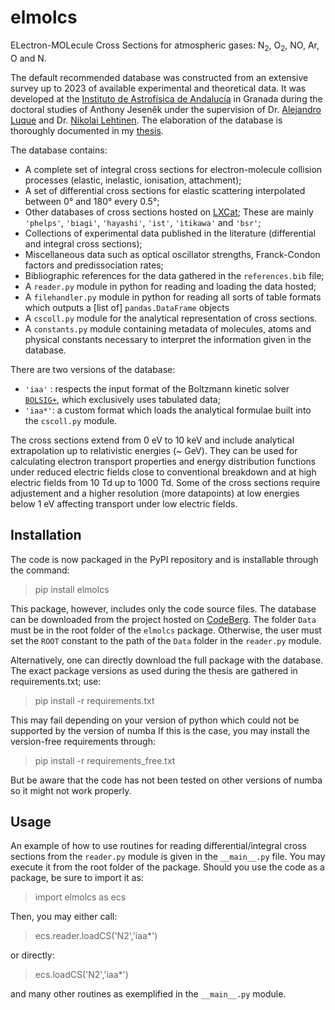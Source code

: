 # elmolcs

ELectron-MOLecule Cross Sections for atmospheric gases: N<sub>2</sub>, O<sub>2</sub>, NO, Ar, O and N.

The default recommended database was constructed from an extensive survey up to 2023 of available experimental and theoretical data. 
It was developed at the [Instituto de Astrofísica de Andalucía](https://www.iaa.csic.es/) in Granada during the doctoral studies of Anthony Jeseněk under the supervision of Dr. [Alejandro Luque](http://www.iaa.es/~aluque) and Dr. [Nikolai Lehtinen](https://github.com/nlehtinen). The elaboration of the database is thoroughly documented in my [thesis](https://doi.org/10.5281/zenodo.10658286).

The database contains:
* A complete set of integral cross sections for electron-molecule collision processes (elastic, inelastic, ionisation, attachment);
* A set of differential cross sections for elastic scattering interpolated between 0° and 180° every 0.5°;
* Other databases of cross sections hosted on [LXCat](https://nl.lxcat.net/home/);
    These are mainly `'phelps'`, `'biagi'`, `'hayashi'`, `'ist'`, `'itikawa'` and `'bsr'`;
* Collections of experimental data published in the literature (differential and integral cross sections);
* Miscellaneous data such as optical oscillator strengths, Franck-Condon factors and predissociation rates;
* Bibliographic references for the data gathered in the `references.bib` file;
* A `reader.py` module in python for reading and loading the data hosted;
* A `filehandler.py` module in python for reading all sorts of table formats which outputs a [list of] `pandas.DataFrame` objects
* A `cscoll.py` module for the analytical representation of cross sections.
* A `constants.py` module containing metadata of molecules, atoms and physical constants necessary to interpret the information given in the database. 

There are two versions of the database: 
* `'iaa'` : respects the input format of the Boltzmann kinetic solver [`BOLSIG+`](http://www.bolsig.laplace.univ-tlse.fr/), which exclusively uses tabulated data;
* `'iaa*'`: a custom format which loads the analytical formulae built into the `cscoll.py` module.

The cross sections extend from 0 eV to 10 keV and include analytical extrapolation up to relativistic energies (~ GeV). They can be used for calculating electron transport properties and energy distribution functions under reduced electric fields close to conventional breakdown and at high electric fields from 10 Td up to 1000 Td. Some of the cross sections require adjustement and a higher resolution (more datapoints) at low energies below 1 eV affecting transport under low electric fields.

## Installation 
The code is now packaged in the PyPI repository and is installable through the command:

> pip install elmolcs

This package, however, includes only the code source files. The database can be downloaded from the project hosted on [CodeBerg](https://codeberg.org/aschmalz/elmolcs). The folder `Data` must be in the root folder of the `elmolcs` package. Otherwise, the user must set the `ROOT` constant to the path of the `Data` folder in the `reader.py` module.

Alternatively, one can directly download the full package with the database.
The exact package versions as used during the thesis are gathered in requirements.txt; use:

> pip install -r requirements.txt

This may fail depending on your version of python which could not be supported by the version of numba
If this is the case, you may install the version-free requirements through:

> pip install -r requirements_free.txt

But be aware that the code has not been tested on other versions of numba so it might not work properly.

## Usage

An example of how to use routines for reading differential/integral cross sections from the `reader.py` module is given in the `__main__.py` file. You may execute it from the root folder of the package. 
Should you use the code as a package, be sure to import it as:

> import elmolcs as ecs

Then, you may either call:

> ecs.reader.loadCS('N2','iaa\*')

or directly:

> ecs.loadCS('N2','iaa\*')

and many other routines as exemplified in the `__main__.py` module.